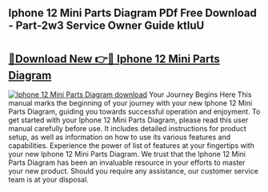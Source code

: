 ## Iphone 12 Mini Parts Diagram PDf Free Download - Part-2w3 Service Owner Guide ktluU

# <h2><a href="http://dfpnso.blite.top/?on=Iphone+12+Mini+Parts+Diagram">🔗Download New 👉🔴 Iphone 12 Mini Parts Diagram</a></h2>

[![Iphone 12 Mini Parts Diagram download](https://i.imgur.com/lujVjoI.png)](http://dfpnso.blite.top/?on=Iphone+12+Mini+Parts+Diagram)
Your Journey Begins Here This manual marks the beginning of your journey with your new Iphone 12 Mini Parts Diagram, guiding you towards successful operation and enjoyment. To get started with your Iphone 12 Mini Parts Diagram, please read this user manual carefully before use. It includes detailed instructions for product setup, as well as information on how to use its various features and capabilities. Experience the power of list of features at your fingertips with your new Iphone 12 Mini Parts Diagram. We trust that the Iphone 12 Mini Parts Diagram has been an invaluable resource in your efforts to master your new product. Should you require any assistance, our customer service team is at your disposal.
